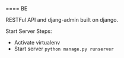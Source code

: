 ==== BE

RESTFul API and djang-admin built on django.


Start Server Steps:

- Activate virtualenv
- Start server `python manage.py runserver`
